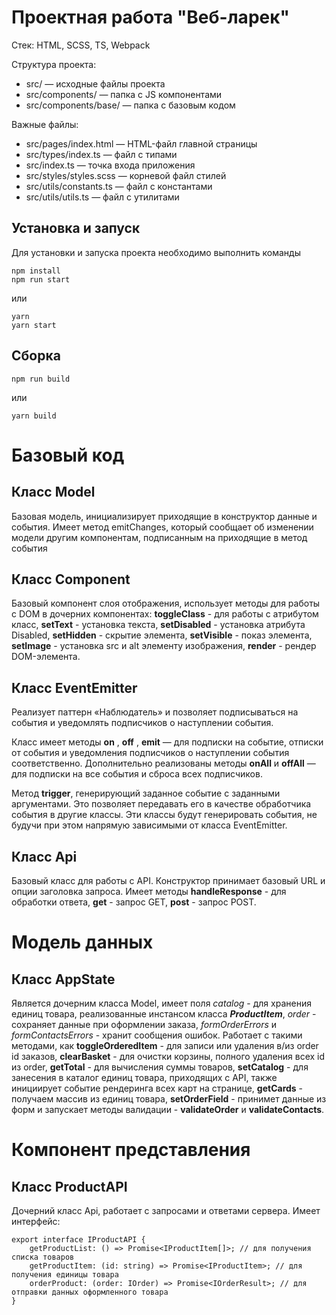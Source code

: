 # Проектная работа "Веб-ларек"

Стек: HTML, SCSS, TS, Webpack

Структура проекта:
- src/ — исходные файлы проекта
- src/components/ — папка с JS компонентами
- src/components/base/ — папка с базовым кодом

Важные файлы:
- src/pages/index.html — HTML-файл главной страницы
- src/types/index.ts — файл с типами
- src/index.ts — точка входа приложения
- src/styles/styles.scss — корневой файл стилей
- src/utils/constants.ts — файл с константами
- src/utils/utils.ts — файл с утилитами

## Установка и запуск
Для установки и запуска проекта необходимо выполнить команды

```
npm install
npm run start
```

или

```
yarn
yarn start
```
## Сборка

```
npm run build
```

или

```
yarn build
```
# Базовый код

## Класс Model 

  Базовая модель, инициализирует приходящие в конструктор данные и события. Имеет метод emitChanges,
который сообщает об изменении модели другим компонентам, подписанным на приходящие в метод события 

## Класс Component

  Базовый компонент слоя отображения, использует методы для работы с DOM в дочерних компонентах:
**toggleClass** - для работы с атрибутом класс, **setText** - установка текста, **setDisabled** - установка атрибута Disabled, 
**setHidden** - скрытие элемента, **setVisible** - показ элемента, **setImage** - установка src и alt элементу изображения,
**render** - рендер DOM-элемента.

## Класс EventEmitter

  Реализует паттерн «Наблюдатель» и позволяет подписываться на события и уведомлять подписчиков
о наступлении события.

  Класс имеет методы **on** , **off** , **emit** — для подписки на событие, отписки от события и уведомления
подписчиков о наступлении события соответственно.
Дополнительно реализованы методы **onAll** и **offAll** — для подписки на все события и сброса всех
подписчиков.

  Метод **trigger**, генерирующий заданное событие с заданными
аргументами. Это позволяет передавать его в качестве обработчика события в другие классы. Эти
классы будут генерировать события, не будучи при этом напрямую зависимыми от
класса  EventEmitter.

## Класс Api

  Базовый класс для работы с API. Конструктор принимает базовый URL и опции заголовка запроса.
Имеет методы **handleResponse** - для обработки ответа, **get** - запрос GET, **post** - запрос POST.

# Модель данных 

## Класс AppState

  Является дочерним класса Model, имеет поля *catalog* - для хранения единиц товара, реализованные инстансом 
класса ***ProductItem***, *order* - сохраняет данные при оформлении заказа, *formOrderErrors* и *formContactsErrors* -
хранит сообщения ошибок.
  Работает с такими методами, как **toggleOrderedItem** - для записи или удаления в/из order id заказов,
**clearBasket** - для очистки корзины, полного удаления всех id из order, **getTotal** - для вычисления 
суммы товаров, **setCatalog** - для занесения в каталог единиц товара, приходящих с API, также инициирует
событие рендеринга всех карт на странице, **getCards** - получаем массив из единиц товара, **setOrderField** -
принимет данные из форм и запускает методы валидации - **validateOrder** и **validateContacts**.

# Компонент представления

## Класс ProductAPI

  Дочерний класс Api, работает с запросами и ответами сервера. 
Имеет интерфейс: 
```
export interface IProductAPI {
	getProductList: () => Promise<IProductItem[]>; // для получения списка товаров
	getProductItem: (id: string) => Promise<IProductItem>; // для получения единицы товара
	orderProduct: (order: IOrder) => Promise<IOrderResult>; // для отправки данных оформленного товара
}
```
